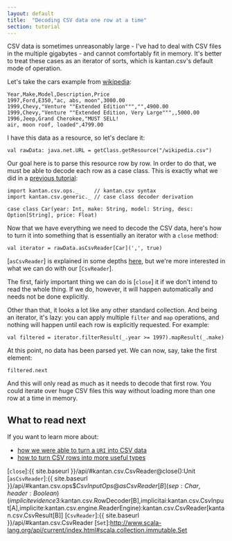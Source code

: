 ```yaml
---
layout: default
title:  "Decoding CSV data one row at a time"
section: tutorial
---
```

CSV data is sometimes unreasonably large - I've had to deal with CSV files in the multiple gigabytes - and cannot
comfortably fit in memory. It's better to treat these cases as an iterator of sorts, which is kantan.csv's default
mode of operation.

Let's take the cars example from [wikipedia](https://en.wikipedia.org/wiki/Comma-separated_values#Example):

```
Year,Make,Model,Description,Price
1997,Ford,E350,"ac, abs, moon",3000.00
1999,Chevy,"Venture ""Extended Edition""","",4900.00
1999,Chevy,"Venture ""Extended Edition, Very Large""",,5000.00
1996,Jeep,Grand Cherokee,"MUST SELL!
air, moon roof, loaded",4799.00
```

I have this data as a resource, so let's declare it:
 
```tut:silent
val rawData: java.net.URL = getClass.getResource("/wikipedia.csv")
```

Our goal here is to parse this resource row by row. In order to do that, we must be able to decode each
row as a case class. This is exactly what we did in a [previous tutorial](03-rows_as_case_classes.html):

```tut:silent
import kantan.csv.ops._     // kantan.csv syntax
import kantan.csv.generic._ // case class decoder derivation

case class Car(year: Int, make: String, model: String, desc: Option[String], price: Float)
```

Now that we have everything we need to decode the CSV data, here's how to turn it into something that is essentially
an iterator with a `close` method:

```tut
val iterator = rawData.asCsvReader[Car](',', true)
```

[`asCsvReader`] is explained in some depths [here](01-rows_as_collections.html), but we're more interested in what we
can do with our [`CsvReader`].
 
The first, fairly important thing we can do is [`close`] it if we don't intend to read the whole thing. If we do,
however, it will happen automatically and needs not be done explicitly.

Other than that, it looks a lot like any other standard collection. And being an iterator, it's lazy: you can apply
multiple `filter` and `map` operations, and nothing will happen until each row is explicitly requested. For example:

```tut
val filtered = iterator.filterResult(_.year >= 1997).mapResult(_.make)
```

At this point, no data has been parsed yet. We can now, say, take the first element:
 
```tut
filtered.next
```

And this will only read as much as it needs to decode that first row. You could iterate over huge CSV files this way
without loading more than one row at a time in memory.

## What to read next
If you want to learn more about:

* [how we were able to turn a `URI` into CSV data](07-csv_sources.html)
* [how to turn CSV rows into more useful types](01-rows_as_collections.html)


[`close`]:{{ site.baseurl }}/api/#kantan.csv.CsvReader@close():Unit
[`asCsvReader`]:{{ site.baseurl }}/api/#kantan.csv.ops$$CsvInputOps@asCsvReader[B](sep:Char,header:Boolean)(implicitevidence$3:kantan.csv.RowDecoder[B],implicitai:kantan.csv.CsvInput[A],implicite:kantan.csv.engine.ReaderEngine):kantan.csv.CsvReader[kantan.csv.CsvResult[B]]
[`CsvReader`]:{{ site.baseurl }}/api/#kantan.csv.CsvReader
[`Set`]:http://www.scala-lang.org/api/current/index.html#scala.collection.immutable.Set